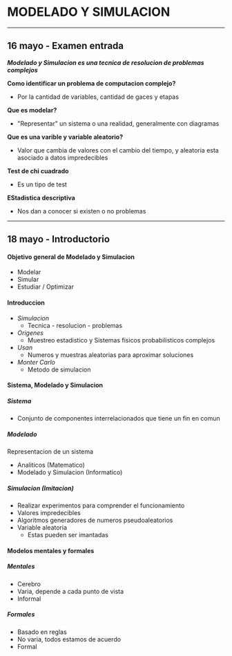 # MODELADO Y SIMULACION

***

## 16 mayo - Examen entrada


***Modelado y Simulacion es una tecnica de resolucion de problemas complejos***

**Como identificar un problema de computacion complejo?**
* Por la cantidad de variables, cantidad de gaces y etapas

**Que es modelar?**
* "Representar" un sistema o una realidad, generalmente con diagramas

**Que es una varible y variable aleatorio?**
* Valor que cambia de valores con el cambio del tiempo, y aleatoria esta asociado a datos impredecibles

**Test de chi cuadrado**
* Es un tipo de test

**EStadistica descriptiva**
* Nos dan a conocer si existen o no problemas

***

## 18 mayo - Introductorio
#### Objetivo general de Modelado y Simulacion
* Modelar
* Simular 
* Estudiar / Optimizar

#### Introduccion
* *Simulacion*
    * Tecnica - resolucion - problemas
* *Origenes*
    * Muestreo estadistico y Sistemas fisicos probabilisticos complejos
* *Usan*
    * Numeros y muestras aleatorias para aproximar soluciones
* *Monter Carlo*
    * Metodo de simulacion

#### Sistema, Modelado y Simulacion
##### Sistema
* Conjunto de componentes interrelacionados que tiene un fin en comun
##### Modelado
Representacion de un sistema
* Analiticos (Matematico)
* Modelado y Simulacion (Informatico)
##### Simulacion (Imitacion)
* Realizar experimentos para comprender el funcionamiento
* Valores impredecibles
* Algoritmos generadores de numeros pseudoaleatorios
* Variable aleatoria
    * Estas pueden ser imantadas

#### Modelos mentales y formales
##### Mentales
* Cerebro
* Varia, depende a cada punto de vista
* Informal
##### Formales
* Basado en reglas
* No varia, todos estamos de acuerdo
* Formal